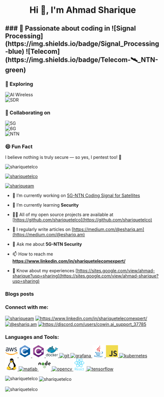 <h1 align="center">Hi 👋, I'm Ahmad Sharique</h1>
<h2 align="left">
### 👀 Passionate about coding in  
![Signal Processing](https://img.shields.io/badge/Signal_Processing-blue)  
![Telecom](https://img.shields.io/badge/Telecom-🛰️_NTN-green)

### 🌱 Exploring  
![AI Wireless](https://img.shields.io/badge/AI_Wireless-purple)  
![SDR](https://img.shields.io/badge/SDR_Labs-orange)

### 💞️ Collaborating on  
![5G](https://img.shields.io/badge/5G-red)  
![6G](https://img.shields.io/badge/6G-yellowgreen)  
![NTN](https://img.shields.io/badge/Satellite_Communication-black)

### 😄 Fun Fact  
I believe nothing is truly secure — so yes, I pentest too! 🔐
 
</h2>



<p align="left"> <img src="https://komarev.com/ghpvc/?username=shariquetelco&label=Profile%20views&color=0e75b6&style=flat" alt="shariquetelco" /> </p>

<p align="left"> <a href="https://github.com/ryo-ma/github-profile-trophy"><img src="https://github-profile-trophy.vercel.app/?username=shariquetelco" alt="shariquetelco" /></a> </p>

<p align="left"> <a href="https://twitter.com/shariqueam" target="blank"><img src="https://img.shields.io/twitter/follow/shariqueam?logo=twitter&style=for-the-badge" alt="shariqueam" /></a> </p>

- 🔭 I’m currently working on [5G-NTN Coding Signal for Satellites](https://github.com/shariquetelco)

- 🌱 I’m currently learning **Security**

- 👨‍💻 All of my open source projects are available at [https://github.com/shariquetelco](https://github.com/shariquetelco)

- 📝 I regularly write articles on [https://medium.com/@eshariq.am](https://medium.com/@eshariq.am)

- 💬 Ask me about **5G-NTN Security**

- 📫 How to reach me **https://www.linkedin.com/in/shariquetelecomexpert/**

- 📄 Know about my experiences [https://sites.google.com/view/ahmad-sharique?usp=sharing](https://sites.google.com/view/ahmad-sharique?usp=sharing)

### Blogs posts
<!-- BLOG-POST-LIST:START -->
<!-- BLOG-POST-LIST:END -->

<h3 align="left">Connect with me:</h3>
<p align="left">
<a href="https://twitter.com/shariqueam" target="blank"><img align="center" src="https://raw.githubusercontent.com/rahuldkjain/github-profile-readme-generator/master/src/images/icons/Social/twitter.svg" alt="shariqueam" height="30" width="40" /></a>
<a href="https://linkedin.com/in/https://www.linkedin.com/in/shariquetelecomexpert/" target="blank"><img align="center" src="https://raw.githubusercontent.com/rahuldkjain/github-profile-readme-generator/master/src/images/icons/Social/linked-in-alt.svg" alt="https://www.linkedin.com/in/shariquetelecomexpert/" height="30" width="40" /></a>
<a href="https://medium.com/@eshariq.am" target="blank"><img align="center" src="https://raw.githubusercontent.com/rahuldkjain/github-profile-readme-generator/master/src/images/icons/Social/medium.svg" alt="@eshariq.am" height="30" width="40" /></a>
<a href="https://discord.gg/https://discord.com/users/cowin.ai_support_37785" target="blank"><img align="center" src="https://raw.githubusercontent.com/rahuldkjain/github-profile-readme-generator/master/src/images/icons/Social/discord.svg" alt="https://discord.com/users/cowin.ai_support_37785" height="30" width="40" /></a>
</p>

<h3 align="left">Languages and Tools:</h3>
<p align="left"> <a href="https://aws.amazon.com" target="_blank" rel="noreferrer"> <img src="https://raw.githubusercontent.com/devicons/devicon/master/icons/amazonwebservices/amazonwebservices-original-wordmark.svg" alt="aws" width="40" height="40"/> </a> <a href="https://www.cprogramming.com/" target="_blank" rel="noreferrer"> <img src="https://raw.githubusercontent.com/devicons/devicon/master/icons/c/c-original.svg" alt="c" width="40" height="40"/> </a> <a href="https://www.w3schools.com/cs/" target="_blank" rel="noreferrer"> <img src="https://raw.githubusercontent.com/devicons/devicon/master/icons/csharp/csharp-original.svg" alt="csharp" width="40" height="40"/> </a> <a href="https://www.docker.com/" target="_blank" rel="noreferrer"> <img src="https://raw.githubusercontent.com/devicons/devicon/master/icons/docker/docker-original-wordmark.svg" alt="docker" width="40" height="40"/> </a> <a href="https://git-scm.com/" target="_blank" rel="noreferrer"> <img src="https://www.vectorlogo.zone/logos/git-scm/git-scm-icon.svg" alt="git" width="40" height="40"/> </a> <a href="https://grafana.com" target="_blank" rel="noreferrer"> <img src="https://www.vectorlogo.zone/logos/grafana/grafana-icon.svg" alt="grafana" width="40" height="40"/> </a> <a href="https://www.java.com" target="_blank" rel="noreferrer"> <img src="https://raw.githubusercontent.com/devicons/devicon/master/icons/java/java-original.svg" alt="java" width="40" height="40"/> </a> <a href="https://developer.mozilla.org/en-US/docs/Web/JavaScript" target="_blank" rel="noreferrer"> <img src="https://raw.githubusercontent.com/devicons/devicon/master/icons/javascript/javascript-original.svg" alt="javascript" width="40" height="40"/> </a> <a href="https://kubernetes.io" target="_blank" rel="noreferrer"> <img src="https://www.vectorlogo.zone/logos/kubernetes/kubernetes-icon.svg" alt="kubernetes" width="40" height="40"/> </a> <a href="https://www.linux.org/" target="_blank" rel="noreferrer"> <img src="https://raw.githubusercontent.com/devicons/devicon/master/icons/linux/linux-original.svg" alt="linux" width="40" height="40"/> </a> <a href="https://www.mathworks.com/" target="_blank" rel="noreferrer"> <img src="https://upload.wikimedia.org/wikipedia/commons/2/21/Matlab_Logo.png" alt="matlab" width="40" height="40"/> </a> <a href="https://nodejs.org" target="_blank" rel="noreferrer"> <img src="https://raw.githubusercontent.com/devicons/devicon/master/icons/nodejs/nodejs-original-wordmark.svg" alt="nodejs" width="40" height="40"/> </a> <a href="https://opencv.org/" target="_blank" rel="noreferrer"> <img src="https://www.vectorlogo.zone/logos/opencv/opencv-icon.svg" alt="opencv" width="40" height="40"/> </a> <a href="https://reactjs.org/" target="_blank" rel="noreferrer"> <img src="https://raw.githubusercontent.com/devicons/devicon/master/icons/react/react-original-wordmark.svg" alt="react" width="40" height="40"/> </a> <a href="https://www.tensorflow.org" target="_blank" rel="noreferrer"> <img src="https://www.vectorlogo.zone/logos/tensorflow/tensorflow-icon.svg" alt="tensorflow" width="40" height="40"/> </a> </p>

<p><img align="left" src="https://github-readme-stats.vercel.app/api/top-langs?username=shariquetelco&show_icons=true&locale=en&layout=compact" alt="shariquetelco" /></p>

<p>&nbsp;<img align="center" src="https://github-readme-stats.vercel.app/api?username=shariquetelco&show_icons=true&locale=en" alt="shariquetelco" /></p>

<p><img align="center" src="https://github-readme-streak-stats.herokuapp.com/?user=shariquetelco&" alt="shariquetelco" /></p>
